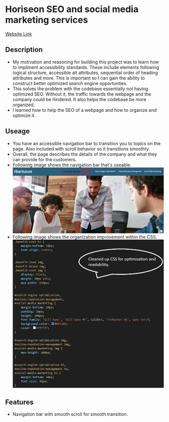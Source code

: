 # Horiseon SEO and social media marketing services

[Website Link](https://willzovo94.github.io/Homework-1/)

## Description
 - My motivation and reasoning for building this project was to learn how to impliment accessibility standards. These include elements following logical structure, accessible alt attributes, sequential order of heading attributes and more. This is important so I can gain the ability to construct better optimized search engine opportunties.
 - This solves the problem with the codebase essentially not having optimized SEO. Without it, the traffic towards the webpage and the company could be hindered. It also helps the codebase be more organized.
 - I learned how to help the SEO of a webpage and how to organize and optimize it.

## Useage
 - You have an accessible navigation bar to transition you to topics on the page. Also included with scroll behavior so it transitions smoothly.
 - Overall, the page describes the details of the company and what they can provide for the customers.
 - Following image shows the navigation bar that's useable.
![navigation bar image](assets/images/Homework-1-readme-2.jpg)
- Following image shows the organization improvement within the CSS.
![cleaned up CSS](assets/images/Homework-1-readme-1.jpg)
## Features 
 - Navigation bar with smooth scroll for smooth transition.
